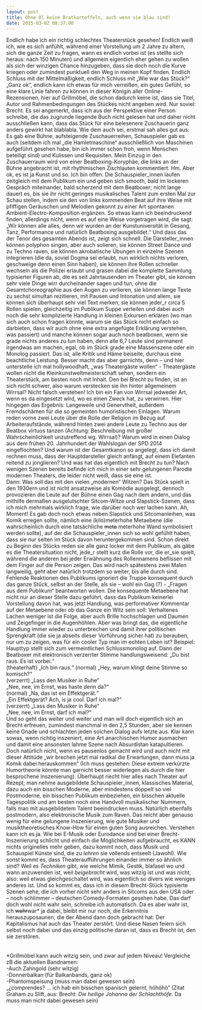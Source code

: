 ```yaml
---
layout: post
title: Ohne Öl keine Bratkartoffeln, auch wenn sie blau sind!
date: 2015-03-02 08:37:00
---
```


Endlich habe ich ein richtig schlechtes Theaterstück gesehen! Endlich weiß ich, wie es sich anfühlt, während einer Vorstellung um 2 Jahre zu altern, sich die ganze Zeit zu fragen, wann es endlich vorbei ist (es stellte sich heraus: nach 150 Minuten) und allgemein eigentlich eher gehen zu wollen als sich der winzigen Chance hinzugeben, dass sie doch noch die Kurve kriegen oder zumindest punktuell den Weg in meinen Kopf finden. Endlich Schluss mit der Mittelmäßigkeit, endlich Schluss mit „Wie war das Stück?“ „Ganz ok“, endlich kann ich etwas für mich verreißen, ein gutes Gefühl, so eine klare Linie fahren zu können in dieser Königin aller Online-Rezensionen, hier auf Grillmöbel, die schon dadurch keine ist, dass sie Titel, Autor und Rahmenbedingungen des Stückes nicht angeben wird. Nur soviel: Brecht. Es sei angemerkt, dass ich aus der Perspektive einer Person schreibe, die das zugrunde liegende Buch nicht gelesen hat und daher nicht ausschließen kann, dass das Stück für eine belesenere Zuschauerin ganz anders gewirkt hat blablabla. Wie dem auch sei, erstmal sah alles gut aus: Es gab eine Bühne, aufsteigende Zuschauerreihen, Schauspieler gab es auch (seitdem ich mal „die Hamletmaschine“ ausschließlich von Maschinen aufgeführt gesehen habe, bin ich immer schon froh, wenn Menschen beteiligt sind) und Kulissen und Requisiten. Mein Einzug in den Zuschauerraum wird von einer Beatboxing-Koryphäe, die links an der Bühne angebracht ist, mit rhythmischen Zischlauten kommentiert. Hm. Aber ok, es ist ja Kunst und so. Ich bin offen. Die Schauspieler\_innen laufen zeitgleich mit dem Publikum ein und geben sich smooth, bald im lockeren Gespräch miteinander, bald scherzend mit dem Beatboxer; nicht lange dauert es, bis sie ihr nicht geringes musikalisches Talent zum ersten Mal zur Schau stellen, indem sie den von links kommenden Beat auf ihre Weise mit pfiffigen Geräuschen und Melodien gekonnt zu einer Art spontanen Ambient-Electro-Komposition ergänzen. So etwas kann ich beeindruckend finden, allerdings nicht, wenn es auf eine Weise vorgetragen wird, die sagt: „Wir können alle alles, denn wir wurden an der Kunstuniversität in Gesang, Tanz, Performance und natürlich Beatboxing ausgebildet.“ Und dass das der Tenor des gesamten Abends ist, zeigt sich schnell. Die Darsteller\_innen können polyphon singen, aber auch solieren, sie können Street Dance und zu Techno raven, sie können akrobatische Übungen in einzelne Szenen integrieren (die da, soviel Dogma sei erlaubt, nun wirklich nichts verloren, geschweige denn einen Sinn haben), sie können ihre Rollen schneller wechseln als die Polizei erlaubt und grasen dabei die komplette Sammlung typisierter Figuren ab, die es seit Jahrtausenden im Theater gibt, sie können sehr viele Dinge wirr durcheinander sagen und tun, ohne die Gesamtchoreographie aus den Augen zu verlieren, sie können lange Texte zu sechst simultan rezitieren, mit Pausen und Intonation und allem, sie können sich überhaupt sehr viel Text merken, sie können jeder\_r circa 5 Rollen spielen, gleichzeitig im Publikum Suppe verteilen und dabei auch noch die sehr komplizierte Handlung in kleinen Exkursen erklären (wo man sich auch schon fragen könnte, warum sie das Stück nicht einfach so darbieten, dass wir auch ohne eine extra angefügte Erklärung verstehen, was passiert) und manche können sogar auch noch beatboxen, wenn sie grade nichts anderes zu tun haben, denn alle 6,7 Leute sind permanent irgendwas am machen, egal, ob im Stück grade eine Massenszene oder ein Monolog passiert. Das ist, alle Kritik und Häme beiseite, durchaus eine beachtliche Leistung. Besser macht das aber garnichts, denn – und hier unterstelle ich mal hollywoodhaft, „was Theatergäste wollen“ - Theatergäste wollen nicht die Kleinkunstweltmeisterschaft sehen, sondern ein Theaterstück, am besten noch mit Inhalt. Den bei Brecht zu finden, ist an sich nicht schwer, also warum verstecken sie ihn hinter allgemeinem Wirrsal? Nicht falsch verstehen! Ich bin ein Fan von Wirrsal jedweder Art, wenn es da eingesetzt wird, wo es einen Zweck hat, zu verwirren. Hier hingegen das Ergebnis: Langeweile und Genervtheit, außerdem Fremdschämen für die so gemeinten humoristischen Einlagen. Warum reden vorne zwei Leute über die Rolle der Religion im Bezug auf Arbeiteraufstände, während hinten zwei andere Leute zu Techno aus der Beatbox virtuos tanzen (Achtung: Beschreibung mit großer Wahrscheinlichkeit unzutreffend wg. Wirrsal)? Warum wird in einen Dialog aus dem frühen 20. Jahrhundert der Wahlslogan der SPD 2014 eingeflochten? Und warum ist der Gesamtkanon so angelegt, dass ich damit rechnen muss, dass der Hauptdarsteller gleich anfängt, auf einem Elefanten reitend zu jonglieren? Und was hat das eigentlich mit Brecht zu tun? Nach wenigen Szenen bereits befinde ich mich in einer sehr gelungenen Parodie modernen Theaters, die leider nicht weiß, dass sie eine ist.<br>
Dann: Was soll das mit den vielen „modernen“ Witzen? Das Stück spielt in den 1930ern und ist nicht ansatzweise als Komödie ausgelegt, dennoch provozieren die Leute auf der Bühne einen Gag nach dem andern, und das mithilfe dermaßen ausgelutschter Sitcom-Witze und Slapstick-Szenen, dass ich mich mehrmals wirklich frage, wie darüber noch wer lachen kann. Ah, Moment! Es gab doch noch etwas neben Slapstick und Sitcomanleihen, was Komik erregen sollte, nämlich eine (kilo)meterhohe Metaebene (die wahrscheinlich durch eine tatsächliche <del>meta</del> meterhohe Wand symbolisiert werden sollte), auf der die Schauspieler\_innen sich so wohl gefühlt haben, dass sie nur selten im Stück davon heruntergekommen sind. Schon direkt zu Beginn des Stücks reden sie alle ganz locker mit dem Publikum, als gäbe es die Theatersituation nicht, jede\_r stellt kurz die Rolle vor, die er\_sie spielt, während die anderen bei jeder Erwähnung des Rollennamens beflissen mit dem Finger auf die Person zeigen. Das wird nach spätestens zwei Malen langweilig, geht aber natürlich trotzdem so weiter, bis alle durch sind. Fehlende Reaktionen des Publikums ignoriert die Truppe konsequent durch das ganze Stück, selbst an der Stelle, als sie – wohl ein Gag (?) - „Fragen aus dem Publikum“ beantworten wollen. Die konsequente Metaebene hat nicht nur an dieser Stelle dazu geführt, dass das Publikum keinerlei Vorstellung davon hat, was jetzt Handlung, was performativer Kommentar auf der Metaebene oder ob das Ganze ein Witz sein soll: Verhaltenes Lachen weniger ist die Folge, aber auch Brille hochschlagen und Daumen und Zeigefinger in die Augenhöhlen. Aber was bringt das, die eigentliche Handlung immer wieder zu unterbrechen und damit ihrer politischen Sprengkraft (die sie ja abseits dieser Vorführung sicher hat) zu berauben, nur um zu zeigen, was für ein cooler Typ man im echten Leben ist? Beispiel: Haupttyp stellt sich zum vermeintlichen Schlussmonolog auf. Dann der Beatboxer mit elektronisch verzerrter Stimme handlungsweisend:
„Du bist raus. Es ist vorbei.“<br>
(theaterhaft) „Ich bin raus.“ (normal) „Hey, warum klingt deine Stimme so komisch?“<br>
(verzerrt) „Lass den Musiker in Ruhe“<br>
„Nee, nee, im Ernst, was haste denn da?“<br>
(normal) „Na, das ist ein Effektgerät.“<br>
„Ein Effektgerät? Ach, is ja cool. Darf ich mal?“<br>
(verzerrt) „Lass den Musiker in Ruhe“<br>
„Nee, nee, im Ernst, darf ich mal?“<br>
Und so geht das weiter und weiter und man will doch eigentlich sich an Brecht erfreuen, zumindest manchmal in den 2,5 Stunden, aber sie kennen keine Gnade und schlachten jeden solchen Dialog aufs letzte aus. Klar kann sowas, wenn richtig inszeniert, eine Art anarchischen Humor ausmachen und damit eine ansonsten lahme Szene nach Absurdistan katapultieren. Doch natürlich nicht, wenn es pausenlos gemacht wird und auch nicht mit dieser Attitüde „wir brechen jetzt mal radikal die Erwartungen, dann muss ja Komik dabei herauskommen“ (Ich muss gestehen: Diese extrem verkürzte Humortheorie könnte man garnicht besser widerlegen als durch die hier besprochene Inszenierung). Überhaupt riecht hier alles nach Theater auf Rezept; man nehme ausgebildete Schauspieler_innen, klassisches Material, dazu auch ein bisschen Moderne, aber mindestens doppelt so viel Postmoderne, ein bisschen Publikum einbeziehen, ein bisschen aktuelle Tagespolitik und am besten noch eine Handvoll musikalischer Nummern, falls man mit ausgebildetem Talent beeindrucken muss. Natürlich ebenfalls postmodern, also elektronische Musik zum Raven. Das reicht aber genauso wenig für eine gelungene Inszenierung, wie gute Musiker und musiktheoretisches Know-How für einen guten Song ausreichen. Verstehen kann ich es ja. Wie bei E-Musik oder Eurodance sind bei einer Brecht-Inszenierung schlicht und einfach die Möglichkeiten aufgebraucht, es KANN nichts originelles mehr geben, dazu kommt noch, dass Musik und Schauspiel Künste sind, die zu *lehren* sie vollends entseelt (Jawohl). Wie sonst kommt es, dass Theateraufführungen einander immer so ähnlich sind? Weil es *Techniken* gibt, wie welche Mimik, Gestik, blafasel wo und wann anzuwenden ist, weil *beigebracht* wird, was witzig ist und was nicht, also: weil etwas gleichgeschaltet wird, was eigentlich so divers wie weniges anderes ist. Und so kommt es, dass ich in diesem Brecht-Stück typisierte Szenen sehe, die ich vorher nicht sehr anders in Sitcoms aus den USA oder – noch schlimmer – deutschen Comedy-Formaten gesehen habe. Das darf doch wohl nicht wahr sein, schreibe ich automatisch. Da es aber wahr ist, ich <del>wahr</del>war\* ja dabei, bleibt mir nur noch, die Erkenntnis herauszuposaunen, die der Abend dann doch gebracht hat: Der Kapitalismus hat auch das Theater zerstört. Und diese Nasen feiern sich selbst noch dabei und das einzig politische daran ist, dass es Brecht ist, den sie zerstören.
<br><br><br>
\*Grillmöbel kann auch witzig sein, und zwar auf jedem Niveau! Vergleiche zB die aktuellen Bandnamen: <br>
-Auch Zahngold (sehr witzig)<br>
-Donnerbalkan (für Balkanbands, ganz ok)<br>
-Phantomspeisung (muss man dabei gewesen sein)<br>
„¿comprendes? … ich hab ein bisschen spanisch gelernt, höhöhö“ (Zitat Graham zu Slift, aus: Brecht: *Die heilige Johanna der Schlachthöfe*. Da muss man nicht dabei gewesen sein)
